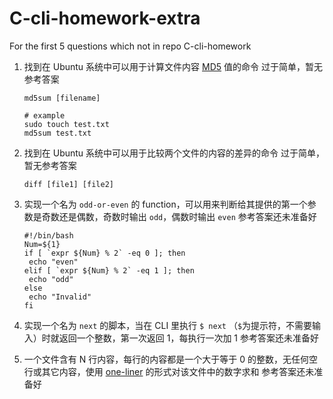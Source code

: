 # C-cli-homework-extra
For the first 5 questions which not in repo C-cli-homework



1. 找到在 Ubuntu 系统中可以用于计算文件内容 [MD5](https://www.jianshu.com/p/81c30781d4f7) 值的命令
   过于简单，暂无参考答案

   ```shell
   md5sum [filename]
   
   # example
   sudo touch test.txt
   md5sum test.txt
   ```

   

2. 找到在 Ubuntu 系统中可以用于比较两个文件的内容的差异的命令
   过于简单，暂无参考答案

   ```
   diff [file1] [file2]
   ```

   

3. 实现一个名为 `odd-or-even` 的 function，可以用来判断给其提供的第一个参数是奇数还是偶数，奇数时输出 `odd`，偶数时输出 `even`
   参考答案还未准备好

   ```shell
   #!/bin/bash
   Num=${1}
   if [ `expr ${Num} % 2` -eq 0 ]; then
   	echo "even"
   elif [ `expr ${Num} % 2` -eq 1 ]; then
   	echo "odd"
   else
   	echo "Invalid"
   fi
   ```

   

4. 实现一个名为 `next` 的脚本，当在 CLI 里执行 `$ next` （`$`为提示符，不需要输入）时就返回一个整数，第一次返回 1，每执行一次加 1
   参考答案还未准备好

5. 一个文件含有 N 行内容，每行的内容都是一个大于等于 0 的整数，无任何空行或其它内容，使用 [one-liner](https://onceupon.github.io/Bash-Oneliner/) 的形式对该文件中的数字求和
   参考答案还未准备好